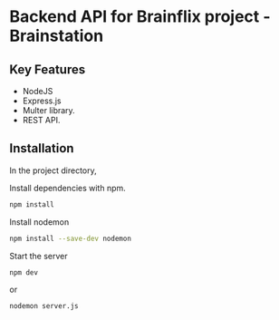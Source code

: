 # Backend API for Brainflix project - Brainstation 

## Key Features

- NodeJS
- Express.js
- Multer library.
- REST API.

## Installation
In the project directory,

Install dependencies with npm.
```bash
npm install
```

Install nodemon
```bash
npm install --save-dev nodemon
```

Start the server
```bash
npm dev
```
or
```bash
nodemon server.js
```



